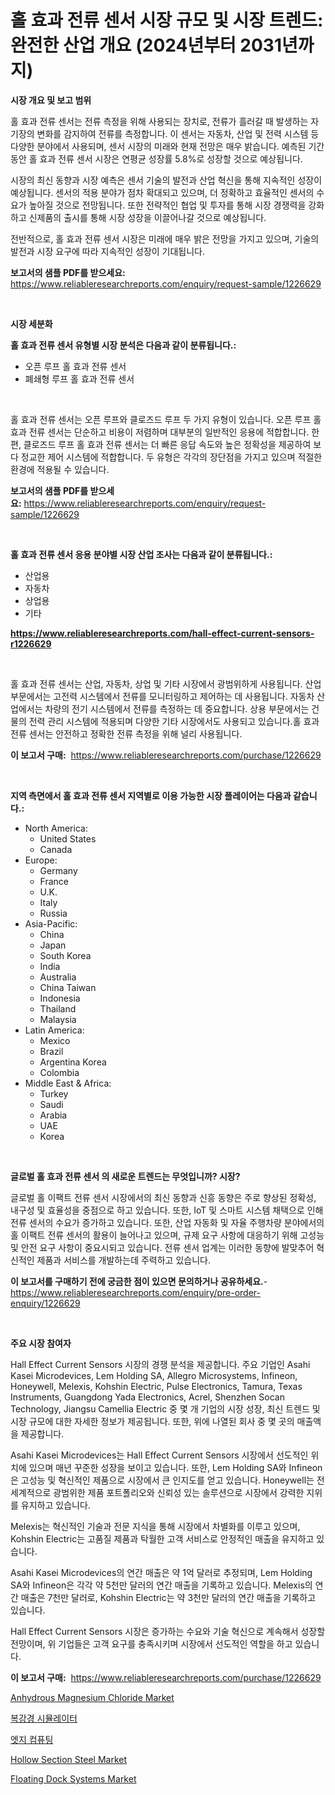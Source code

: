 <p><h1>홀 효과 전류 센서 시장 규모 및 시장 트렌드: 완전한 산업 개요 (2024년부터 2031년까지)</h1></p><p><strong>시장 개요 및 보고 범위</strong></p>
<p><p>홀 효과 전류 센서는 전류 측정을 위해 사용되는 장치로, 전류가 흘러갈 때 발생하는 자기장의 변화를 감지하여 전류를 측정합니다. 이 센서는 자동차, 산업 및 전력 시스템 등 다양한 분야에서 사용되며, 센서 시장의 미래와 현재 전망은 매우 밝습니다. 예측된 기간 동안 홀 효과 전류 센서 시장은 연평균 성장률 5.8%로 성장할 것으로 예상됩니다.</p><p>시장의 최신 동향과 시장 예측은 센서 기술의 발전과 산업 혁신을 통해 지속적인 성장이 예상됩니다. 센서의 적용 분야가 점차 확대되고 있으며, 더 정확하고 효율적인 센서의 수요가 높아질 것으로 전망됩니다. 또한 전략적인 협업 및 투자를 통해 시장 경쟁력을 강화하고 신제품의 출시를 통해 시장 성장을 이끌어나갈 것으로 예상됩니다.</p><p>전반적으로, 홀 효과 전류 센서 시장은 미래에 매우 밝은 전망을 가지고 있으며, 기술의 발전과 시장 요구에 따라 지속적인 성장이 기대됩니다.</p></p>
<p><strong>보고서의 샘플 PDF를 받으세요:</strong> <a href="https://www.reliableresearchreports.com/enquiry/request-sample/1226629">https://www.reliableresearchreports.com/enquiry/request-sample/1226629</a></p>
<p>&nbsp;</p>
<p><strong>시장 세분화</strong></p>
<p><strong>홀 효과 전류 센서 유형별 시장 분석은 다음과 같이 분류됩니다.:</strong></p>
<p><ul><li>오픈 루프 홀 효과 전류 센서</li><li>폐쇄형 루프 홀 효과 전류 센서</li></ul></p>
<p>&nbsp;</p>
<p><p>홀 효과 전류 센서는 오픈 루프와 클로즈드 루프 두 가지 유형이 있습니다. 오픈 루프 홀 효과 전류 센서는 단순하고 비용이 저렴하며 대부분의 일반적인 응용에 적합합니다. 한편, 클로즈드 루프 홀 효과 전류 센서는 더 빠른 응답 속도와 높은 정확성을 제공하여 보다 정교한 제어 시스템에 적합합니다. 두 유형은 각각의 장단점을 가지고 있으며 적절한 환경에 적용될 수 있습니다.</p></p>
<p><strong>보고서의 샘플 PDF를 받으세요:</strong>&nbsp;<a href="https://www.reliableresearchreports.com/enquiry/request-sample/1226629">https://www.reliableresearchreports.com/enquiry/request-sample/1226629</a></p>
<p>&nbsp;</p>
<p><strong> 홀 효과 전류 센서 응용 분야별 시장 산업 조사는 다음과 같이 분류됩니다.:</strong></p>
<p><ul><li>산업용</li><li>자동차</li><li>상업용</li><li>기타</li></ul></p>
<p><strong><a href="https://www.reliableresearchreports.com/hall-effect-current-sensors-r1226629">https://www.reliableresearchreports.com/hall-effect-current-sensors-r1226629</a></strong></p>
<p>&nbsp;</p>
<p><p>홀 효과 전류 센서는 산업, 자동차, 상업 및 기타 시장에서 광범위하게 사용됩니다. 산업 부문에서는 고전력 시스템에서 전류를 모니터링하고 제어하는 데 사용됩니다. 자동차 산업에서는 차량의 전기 시스템에서 전류를 측정하는 데 중요합니다. 상용 부문에서는 건물의 전력 관리 시스템에 적용되며 다양한 기타 시장에서도 사용되고 있습니다.홀 효과 전류 센서는 안전하고 정확한 전류 측정을 위해 널리 사용됩니다.</p></p>
<p><strong>이 보고서 구매:</strong>&nbsp; <a href="https://www.reliableresearchreports.com/purchase/1226629">https://www.reliableresearchreports.com/purchase/1226629</a></p>
<p>&nbsp;</p>
<p><strong>지역 측면에서 홀 효과 전류 센서 지역별로 이용 가능한 시장 플레이어는 다음과 같습니다.:</strong></p>
<p><ul>
    <li>
        North America:
        <ul>
            <li>United States</li>
            <li>Canada</li>
        </ul>
    </li>
    <li>
        Europe:
        <ul>
            <li>Germany</li>
            <li>France</li>
            <li>U.K.</li>
            <li>Italy</li>
            <li>Russia</li>
        </ul>
    </li>
    <li>
        Asia-Pacific:
        <ul>
            <li>China</li>
            <li>Japan</li>
            <li>South Korea</li>
            <li>India</li>
            <li>Australia</li>
            <li>China Taiwan</li>
            <li>Indonesia</li>
            <li>Thailand</li>
            <li>Malaysia</li>
        </ul>
    </li>
    <li>
        Latin America:
        <ul>
            <li>Mexico</li>
            <li>Brazil</li>
            <li>Argentina Korea</li>
            <li>Colombia</li>
        </ul>
    </li>
    <li>
        Middle East & Africa:
        <ul>
            <li>Turkey</li>
            <li>Saudi</li>
            <li>Arabia</li>
            <li>UAE</li>
            <li>Korea</li>
        </ul>
    </li>
    </ul></p>
<p>&nbsp;</p>
<p><strong>글로벌 홀 효과 전류 센서 의 새로운 트렌드는 무엇입니까? 시장?</strong></p>
<p><p>글로벌 홀 이팩트 전류 센서 시장에서의 최신 동향과 신흥 동향은 주로 향상된 정확성, 내구성 및 효율성을 중점으로 하고 있습니다. 또한, IoT 및 스마트 시스템 채택으로 인해 전류 센서의 수요가 증가하고 있습니다. 또한, 산업 자동화 및 자율 주행차량 분야에서의 홀 이팩트 전류 센서의 활용이 늘어나고 있으며, 규제 요구 사항에 대응하기 위해 고성능 및 안전 요구 사항이 중요시되고 있습니다. 전류 센서 업계는 이러한 동향에 발맞추어 혁신적인 제품과 서비스를 개발하는데 주력하고 있습니다.</p></p>
<p><strong>이 보고서를 구매하기 전에 궁금한 점이 있으면 문의하거나 공유하세요.</strong>- <a href="https://www.reliableresearchreports.com/enquiry/pre-order-enquiry/1226629">https://www.reliableresearchreports.com/enquiry/pre-order-enquiry/1226629</a></p>
<p>&nbsp;</p>
<p><strong>주요 시장 참여자</strong></p>
<p><p>Hall Effect Current Sensors 시장의 경쟁 분석을 제공합니다. 주요 기업인 Asahi Kasei Microdevices, Lem Holding SA, Allegro Microsystems, Infineon, Honeywell, Melexis, Kohshin Electric, Pulse Electronics, Tamura, Texas Instruments, Guangdong Yada Electronics, Acrel, Shenzhen Socan Technology, Jiangsu Camellia Electric 중 몇 개 기업의 시장 성장, 최신 트렌드 및 시장 규모에 대한 자세한 정보가 제공됩니다. 또한, 위에 나열된 회사 중 몇 곳의 매출액을 제공합니다. </p><p>Asahi Kasei Microdevices는 Hall Effect Current Sensors 시장에서 선도적인 위치에 있으며 매년 꾸준한 성장을 보이고 있습니다. 또한, Lem Holding SA와 Infineon은 고성능 및 혁신적인 제품으로 시장에서 큰 인지도를 얻고 있습니다. Honeywell는 전 세계적으로 광범위한 제품 포트폴리오와 신뢰성 있는 솔루션으로 시장에서 강력한 지위를 유지하고 있습니다. </p><p>Melexis는 혁신적인 기술과 전문 지식을 통해 시장에서 차별화를 이루고 있으며, Kohshin Electric는 고품질 제품과 탁월한 고객 서비스로 안정적인 매출을 유지하고 있습니다. </p><p>Asahi Kasei Microdevices의 연간 매출은 약 1억 달러로 추정되며, Lem Holding SA와 Infineon은 각각 약 5천만 달러의 연간 매출을 기록하고 있습니다. Melexis의 연간 매출은 7천만 달러로, Kohshin Electric는 약 3천만 달러의 연간 매출을 기록하고 있습니다. </p><p>Hall Effect Current Sensors 시장은 증가하는 수요와 기술 혁신으로 계속해서 성장할 전망이며, 위 기업들은 고객 요구를 충족시키며 시장에서 선도적인 역할을 하고 있습니다.</p></p>
<p><strong>이 보고서 구매:</strong>&nbsp;&nbsp;<a href="https://www.reliableresearchreports.com/purchase/1226629">https://www.reliableresearchreports.com/purchase/1226629</a></p>
<p><p><a href="https://issuu.com/reportprime-2/docs/anhydrous-magnesium-chloride-market-size-2030.pptx">Anhydrous Magnesium Chloride Market</a></p><p><a href="https://github.com/plelbej847484502/Market-Research-Report-List-1/blob/main/959440327302.md">복강경 시뮬레이터</a></p><p><a href="https://github.com/vseigx30c9a1j/Market-Research-Report-List-1/blob/main/941015727310.md">엣지 컴퓨팅</a></p><p><a href="https://issuu.com/reportprime-2/docs/hollow-section-steel-market-size-2030.pptx">Hollow Section Steel Market</a></p><p><a href="https://github.com/marloy8/Market-Research-Report-List-3/blob/main/floating-dock-systems-market.md">Floating Dock Systems Market</a></p></p>